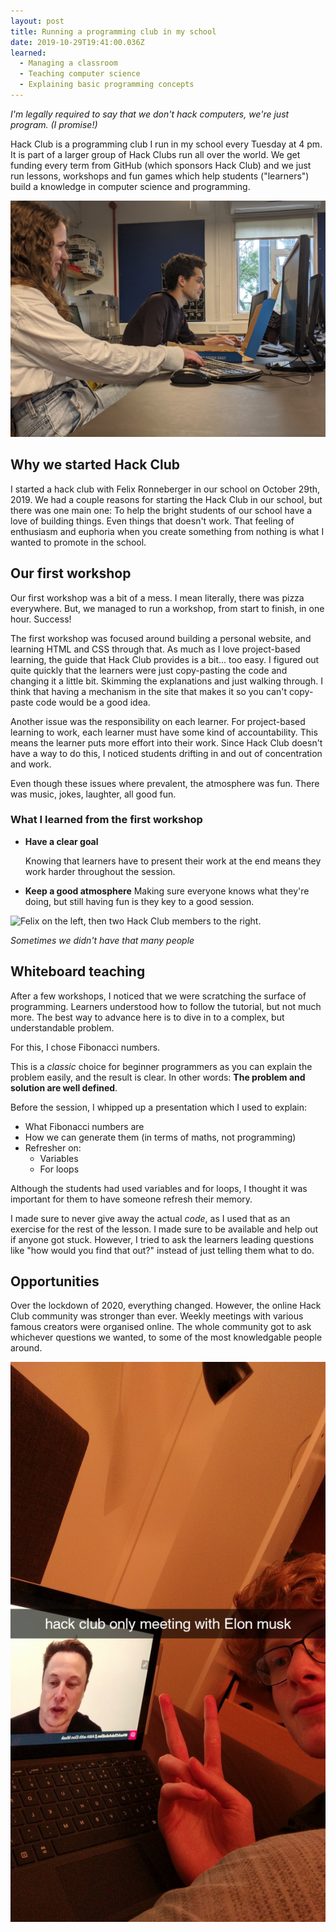 ```yaml
---
layout: post
title: Running a programming club in my school
date: 2019-10-29T19:41:00.036Z
learned:
  - Managing a classroom
  - Teaching computer science
  - Explaining basic programming concepts
---
```


*I'm legally required to say that we don't hack computers, we're just program.
(I promise!)*

Hack Club is a programming club I run in my school every Tuesday at 4 pm. It is
part of a larger group of Hack Clubs run all over the world. We get funding
every term from GitHub (which sponsors Hack Club) and we just run lessons,
workshops and fun games which help students ("learners") build a knowledge in
computer science and programming.

![One of the later hackclub meetings](/assets/hackclub/meeting.jpg)

## Why we started Hack Club

I started a hack club with Felix Ronneberger in our school on October 29th,
2019. We had a couple reasons for starting the Hack Club in our school, but
there was one main one: To help the bright students of our school have a love of
building things. Even things that doesn't work. That feeling of enthusiasm and
euphoria when you create something from nothing is what I wanted to promote in
the school.

## Our first workshop

Our first workshop was a bit of a mess. I mean literally, there was pizza
everywhere. But, we managed to run a workshop, from start to finish, in one
hour. Success!

The first workshop was focused around building a personal website, and learning
HTML and CSS through that. As much as I love project-based learning, the guide
that Hack Club provides is a bit... too easy. I figured out quite quickly that
the learners were just copy-pasting the code and changing it a little bit.
Skimming the explanations and just walking through. I think that having a
mechanism in the site that makes it so you can't copy-paste code would be a good
idea.

Another issue was the responsibility on each learner. For project-based learning
to work, each learner must have some kind of accountability. This means the
learner puts more effort into their work. Since Hack Club doesn't have a way to
do this, I noticed students drifting in and out of concentration and work.

Even though these issues where prevalent, the atmosphere was fun. There was
music, jokes, laughter, all good fun.

### What I learned from the first workshop

* **Have a clear goal**

  Knowing that learners have to present their work at the end means they work
  harder throughout the session.

* **Keep a good atmosphere**
  Making sure everyone knows what they're doing, but still having fun is they
  key to a good session.

![Felix on the left, then two Hack Club members to the right.](/assets/hackclub/a-few-people.jpg)

_Sometimes we didn't have that many people_

## Whiteboard teaching

After a few workshops, I noticed that we were scratching the surface of
programming. Learners understood how to follow the tutorial, but not much more.
The best way to advance here is to dive in to a complex, but understandable
problem.

For this, I chose Fibonacci numbers.

This is a _classic_ choice for beginner programmers as you can explain the
problem easily, and the result is clear. In other words: **The problem and
solution are well defined**.

Before the session, I whipped up a presentation which I used to explain:

* What Fibonacci numbers are
* How we can generate them (in terms of maths, not programming)
* Refresher on:
  * Variables
  * For loops

Although the students had used variables and for loops, I thought it was
important for them to have someone refresh their memory.

I made sure to never give away the actual *code*, as I used that as an exercise
for the rest of the lesson. I made sure to be available and help out if anyone
got stuck. However, I tried to ask the learners leading questions like "how
would you find that out?" instead of just telling them what to do.

## Opportunities

Over the lockdown of 2020, everything changed. However, the online Hack Club
community was stronger than ever. Weekly meetings with various famous creators
were organised online. The whole community got to ask whichever questions we
wanted, to some of the most knowledgable people around.

![Hack Club-exclusive meeting with Elon Musk (ft. me in my bed)](/assets/hackclub/elon-musk.jpg)
